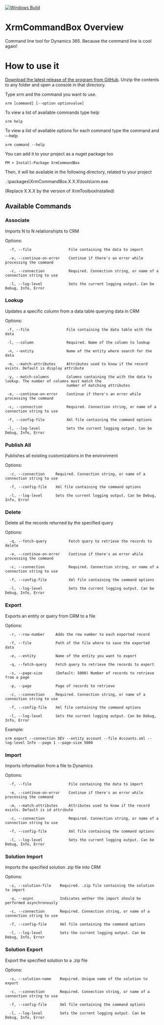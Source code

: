 [![Windows Build](https://ci.appveyor.com/api/projects/status/github/crisfervil/xrmcommandbox?svg=true)](https://ci.appveyor.com/project/crisfervil/xrmcommandbox)

# XrmCommandBox Overview

Command line tool for Dynamics 365. Because the command line is cool again!


# How to use it

[Download the latest release of the program from GitHub](https://github.com/crisfervil/XrmCommandBox/releases). Unzip the contents to any folder and open a console in that directory.

Type xrm and the command you want to use.

``` console
xrm [command] [--option optionvalue]
````

To view a list of available commands type help

``` console
xrm help
```

To view a list of available options for each command type the command and --help
```console
xrm command --help
``` 

You can add it to your project as a nuget package too
```console
PM > Install-Package XrmCommandBox
```

Then, it will be available in the following directory, related to your project

..\packages\XrmCommandBox.X.X.X\tools\xrm.exe

(Replace X.X.X by the version of XrmToolboxInstalled)

## Available Commands

### Associate

Imports N to N relationshipts to CRM

Options: 

``` console
  -f, --file                 File containing the data to import

  -e, --continue-on-error    Continue if there's an error while processing the command

  -c, --connection           Required. Connection string, or name of a connection string to use

  -l, --log-level            Sets the current logging output. Can be Debug, Info, Error
```

### Lookup

Updates a specific column from a data table querying data in CRM

Options:

``` console
 -f, --file                 File containing the data table with the data

 -l, --column               Required. Name of the column to lookup

 -n, --entity               Name of the entity where search for the data

 -m, --match-attributes     Attributes used to know if the record exists. Default is display attribute

 -y, --match-columns        Columns containing the with the data to lookup. The number of columns must match the
                            number of matching attributes

 -e, --continue-on-error    Continue if there's an error while processing the command

 -c, --connection           Required. Connection string, or name of a connection string to use

 -f, --config-file          Xml file containing the command options

 -l, --log-level            Sets the current logging output. Can be Debug, Info, Error
```

### Publish All

Publishes all existing customizations in the environment

Options:

```
  -c, --connection     Required. Connection string, or name of a connection string to use

  -f, --config-file    Xml file containing the command options

  -l, --log-level      Sets the current logging output. Can be Debug, Info, Error
```

### Delete

Delete all the records returned by the specified query

Options:

``` console
  -q, --fetch-query          Fetch query to retrieve the records to delete

  -e, --continue-on-error    Continue if there's an error while processing the command

  -c, --connection           Required. Connection string, or name of a connection string to use

  -f, --config-file          Xml file containing the command options

  -l, --log-level            Sets the current logging output. Can be Debug, Info, Error

```

### Export

Exports an entity or query from CRM to a file

Options:

``` console
  -r, --row-number     Adds the row number to each exported record

  -f, --file           Path of the file where to save the exported data

  -e, --entity         Name of the entity you want to export

  -q, --fetch-query    Fetch query to retrieve the records to export

  -s, --page-size      (Default: 5000) Number of records to retrieve from a page

  -p, --page           Page of records to retrieve

  -c, --connection     Required. Connection string, or name of a connection string to use

  -f, --config-file    Xml file containing the command options

  -l, --log-level      Sets the current logging output. Can be Debug, Info, Error
```

Example:

``` console
xrm export --connection DEV --entity account --file Accounts.xml --log-level Info --page 1 --page-size 5000
```

### Import

Imports information from a file to Dynamics

Options:

```console
  -f, --file                 File containing the data to import

  -e, --continue-on-error    Continue if there's an error while processing the command

  -m, --match-attributes     Attributes used to know if the record exists. Default is id attribute

  -c, --connection           Required. Connection string, or name of a connection string to use

  -f, --config-file          Xml file containing the command options

  -l, --log-level            Sets the current logging output. Can be Debug, Info, Error
```


### Solution Import

Imports the specified solution .zip file into CRM

Options:

```console
  -s, --solution-file    Required. .zip file containing the solution to import

  -a, --async            Indicates wether the import should be performed asynchronously

  -c, --connection       Required. Connection string, or name of a connection string to use

  -f, --config-file      Xml file containing the command options

  -l, --log-level        Sets the current logging output. Can be Debug, Info, Error
```

### Solution Export

Export the specified solution to a .zip file

Options:

``` console
  -s, --solution-name    Required. Unique name of the solution to export

  -c, --connection       Required. Connection string, or name of a connection string to use

  -f, --config-file      Xml file containing the command options

  -l, --log-level        Sets the current logging output. Can be Debug, Info, Error
```